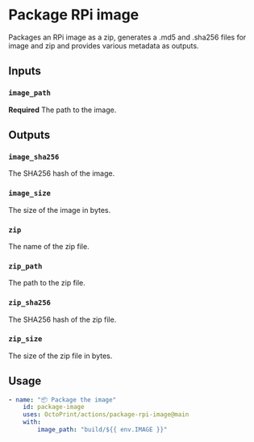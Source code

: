 # Package RPi image

Packages an RPi image as a zip, generates a .md5 and .sha256 files for image and zip and provides
various metadata as outputs.

## Inputs

### `image_path`

**Required** The path to the image.

## Outputs

### `image_sha256`

The SHA256 hash of the image.

### `image_size`

The size of the image in bytes.

### `zip`

The name of the zip file.

### `zip_path`

The path to the zip file.

### `zip_sha256`

The SHA256 hash of the zip file.

### `zip_size`

The size of the zip file in bytes.

## Usage

```yaml
- name: "📦 Package the image"
    id: package-image
    uses: OctoPrint/actions/package-rpi-image@main
    with:
        image_path: "build/${{ env.IMAGE }}"
```

